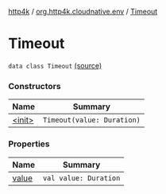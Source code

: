 [http4k](../../index.md) / [org.http4k.cloudnative.env](../index.md) / [Timeout](./index.md)

# Timeout

`data class Timeout` [(source)](https://github.com/http4k/http4k/blob/master/http4k-cloudnative/src/main/kotlin/org/http4k/cloudnative/env/domain.kt#L51)

### Constructors

| Name | Summary |
|---|---|
| [&lt;init&gt;](-init-.md) | `Timeout(value: Duration)` |

### Properties

| Name | Summary |
|---|---|
| [value](value.md) | `val value: Duration` |

